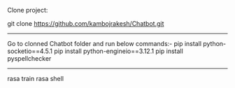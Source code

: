 Clone project:

git clone https://github.com/kambojrakesh/Chatbot.git

--------------------------------
Go to clonned Chatbot folder and run below commands:-
pip install python-socketio==4.5.1
pip install python-engineio==3.12.1
pip install pyspellchecker

---------------------------------
rasa train
rasa shell